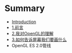 # Summary

* [Introduction](README.md)
* [1.前言](chapter1.md)
* [2.我对OpenGL的理解](chapter2.md)
* [3.如何告诉屏幕我们要画什么](chapter3.md)
* OpenGL ES 2.0管线

